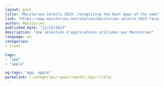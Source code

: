 ```yaml
---
layout: post
title: "Macstories selects 2023: recognizing the best apps of the year"
link: "https://www.macstories.net/stories/macstories-selects-2023-recognizing-the-best-apps-of-the-year"
author: Macstories
published_date: "11/12/2023"
description: "Une sélection d'applications utilisées par Macstories"
language: en
categories:
- Liens

tags:
- "app"
- "apple"

og-tags: "app, apple"
permalink: /:categories/:year/:month/:day/:title/
---
```


